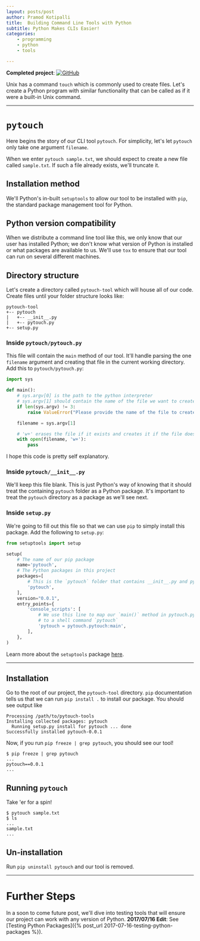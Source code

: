 ```yaml
---
layout: posts/post
author: Pramod Kotipalli
title:  Building Command Line Tools with Python
subtitle: Python Makes CLIs Easier!
categories:
    - programming
    - python
    - tools

---
```


**Completed project**: [![GitHub](https://github.com/favicon.ico)](https://github.com/p13i/pytouch/tree/v0.0.1)

Unix has a command `touch` which is commonly used to create files. Let's create a Python program with similar functionality that can be called as if it were a built-in Unix command.

---

# `pytouch`

Here begins the story of our CLI tool `pytouch`. For simplicity, let's let `pytouch` only take one argument `filename`.

When we enter `pytouch sample.txt`, we should expect to create a new file called `sample.txt`. If such a file already exists, we'll truncate it.

## Installation method

We'll Python's in-built `setuptools` to allow our tool to be installed with `pip`, the standard package management tool for Python.

## Python version compatibility

When we distribute a command line tool like this, we only know that our user has installed Python; we don't know what version of Python is installed or what packages are available to us. We'll use `tox` to ensure that our tool can run on several different machines.

## Directory structure

Let's create a directory called `pytouch-tool` which will house all of our code. Create files until your folder structure looks like:

```
pytouch-tool
+-- pytouch
|   +-- __init__.py
|   +-- pytouch.py
+-- setup.py
```

### Inside `pytouch/pytouch.py`

This file will contain the `main` method of our tool. It'll handle parsing the one `filename` argument and creating that file in the current working directory. Add this to `pytouch/pytouch.py`:

``` python
import sys

def main():
    # sys.argv[0] is the path to the python interpreter
    # sys.argv[1] should contain the name of the file we want to create
    if len(sys.argv) != 3:
        raise ValueError("Please provide the name of the file to create.")

    filename = sys.argv[1]

    # 'w+' erases the file if it exists and creates it if the file doesn't exist
    with open(filename, 'w+'):
        pass
```

I hope this code is pretty self explanatory.

### Inside `pytouch/__init__.py`

We'll keep this file blank. This is just Python's way of knowing that it should treat the containing `pytouch` folder as a Python package. It's important to treat the `pytouch` directory as a package as we'll see next.

### Inside `setup.py`

We're going to fill out this file so that we can use `pip` to simply install this package. Add the following to `setup.py`:

``` python
from setuptools import setup

setup(
    # The name of our pip package
    name='pytouch',
    # The Python packages in this project
    packages=[
        # This is the `pytouch` folder that contains __init__.py and pytouch.py
        'pytouch',
    ],
    version="0.0.1",
    entry_points={
        'console_scripts': [
            # We use this line to map our `main()` method in pytouch.py
            # to a shell command `pytouch`
            'pytouch = pytouch.pytouch:main',
        ],
    },
)
```

Learn more about the `setuptools` package [here](https://setuptools.readthedocs.io/en/latest/setuptools.html).

---

## Installation

Go to the root of our project, the `pytouch-tool` directory. `pip` documentation tells us that we can run `pip install .` to install our package. You should see output like

```
Processing /path/to/pytouch-tools
Installing collected packages: pytouch
  Running setup.py install for pytouch ... done
Successfully installed pytouch-0.0.1
```


Now, if you run `pip freeze | grep pytouch`, you should see our tool!

```shell
$ pip freeze | grep pytouch
...
pytouch==0.0.1
...
```

## Running `pytouch`

Take 'er for a spin!

```shell
$ pytouch sample.txt
$ ls
...
sample.txt
...
```

## Un-installation

Run `pip uninstall pytouch` and our tool is removed.

---

# Further Steps

In a soon to come future post, we'll dive into testing tools that will ensure our project can work with any version of Python. **2017/07/16 Edit**: See [Testing Python Packages]({% post_url 2017-07-16-testing-python-packages %}).
